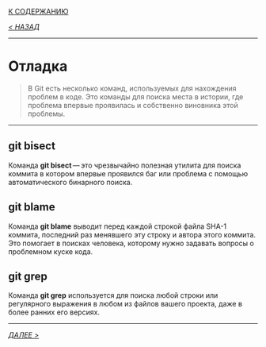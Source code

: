 [К СОДЕРЖАНИЮ](readme.md)

*[< НАЗАД](Inspection.md)*

---

# Отладка

> В Git есть несколько команд, используемых для нахождения проблем в коде. Это команды для поиска места в истории, где проблема впервые проявилась и собственно виновника этой проблемы.

---

## **git bisect**
Команда **git bisect** — это чрезвычайно полезная утилита для поиска коммита в котором впервые проявился баг или проблема с помощью автоматического бинарного поиска.

## **git blame**
Команда **git blame** выводит перед каждой строкой файла SHA-1 коммита, последний раз менявшего эту строку и автора этого коммита. Это помогает в поисках человека, которому нужно задавать вопросы о проблемном куске кода.

## **git grep**
Команда **git grep** используется для поиска любой строки или регулярного выражения в любом из файлов вашего проекта, даже в более ранних его версиях.

---
*[ДАЛЕЕ >](fixing.md)*